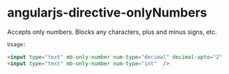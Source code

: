 # angularjs-directive-onlyNumbers
Accepts only numbers. Blocks any characters, plus and minus signs, etc.

```html
Usage:

<input type="text" mb-only-number num-type="decimal" decimal-upto="2"  />
<input type="text" mb-only-number num-type="int"  />
